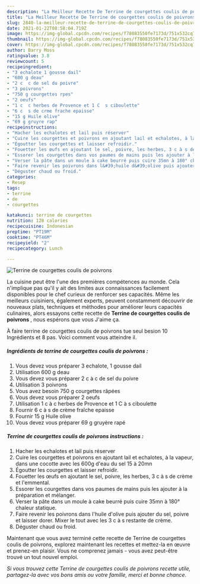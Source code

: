 ```yaml
---
description: "La Meilleur Recette De Terrine de courgettes coulis de poivrons"
title: "La Meilleur Recette De Terrine de courgettes coulis de poivrons"
slug: 2840-la-meilleur-recette-de-terrine-de-courgettes-coulis-de-poivrons
date: 2021-01-22T08:58:04.719Z
image: https://img-global.cpcdn.com/recipes/f78083550fe7173d/751x532cq70/terrine-de-courgettes-coulis-de-poivrons-photo-principale-de-la-recette.jpg
thumbnail: https://img-global.cpcdn.com/recipes/f78083550fe7173d/751x532cq70/terrine-de-courgettes-coulis-de-poivrons-photo-principale-de-la-recette.jpg
cover: https://img-global.cpcdn.com/recipes/f78083550fe7173d/751x532cq70/terrine-de-courgettes-coulis-de-poivrons-photo-principale-de-la-recette.jpg
author: Barry Moss
ratingvalue: 3.8
reviewcount: 5
recipeingredient:
- "3 echalote 1 gousse dail"
- "600 g deau"
- "2 c  c de sel du poivre"
- "3 poivrons"
- "750 g courgettes rpes"
- "2 oeufs"
- "1 c  c herbes de Provence et 1 C  s ciboulette"
- "6 c  s de crme frache epaisse"
- "15 g Huile olive"
- "69 g gruyre rap"
recipeinstructions:
- "Hacher les echalotes et lail puis réserver"
- "Cuire les courgettes et poivrons en ajoutant lail et echalotes, à la vapeur, dans une cocotte avec les 600g d&#39;eau du sel 15 à 20mn"
- "Égoutter les courgettes et laisser refroidir."
- "Fouetter les œufs en ajoutant le sel, poivre, les herbes, 3 c à s de crème et l&#39;emmental."
- "Essorer les courgettes dans vos paumes de mains puis les ajouter à la préparation et mélanger."
- "Verser la pâte dans un moule à cake beurré puis cuire 35mn à 180° chaleur statique."
- "Faire revenir les poivrons dans l&#39;huile d&#39;olive puis ajouter du sel, poivre et laisser dorer. Mixer le tout avec les 3 c à s restante de crème."
- "Déguster chaud ou froid."
categories:
- Resep
tags:
- terrine
- de
- courgettes

katakunci: terrine de courgettes 
nutrition: 128 calories
recipecuisine: Indonesian
preptime: "PT19M"
cooktime: "PT46M"
recipeyield: "2"
recipecategory: Lunch

---
```



![Terrine de courgettes coulis de poivrons](https://img-global.cpcdn.com/recipes/f78083550fe7173d/751x532cq70/terrine-de-courgettes-coulis-de-poivrons-photo-principale-de-la-recette.jpg)

La cuisine peut être l'une des premières compétences au monde. Cela n'implique pas qu'il y ait des limites aux connaissances facilement disponibles pour le chef curieux de renforcer ses capacités. Même les meilleurs cuisiniers, également experts, peuvent constamment découvrir de nouveaux plats, techniques et méthodes pour améliorer leurs capacités culinaires, alors essayons cette recette de <strong> Terrine de courgettes coulis de poivrons </strong>, nous espérons que vous J'aime ça.

<!--inarticleads1-->

À faire terrine de courgettes coulis de poivrons tue seul besion 10 Ingrédients et 8 pas. Voici comment vous atteindre il.

##### Ingrédients de terrine de courgettes coulis de poivrons :

1. Vous devez vous préparer 3 echalote, 1 gousse dail
1. Utilisation 600 g deau
1. Vous devez vous préparer 2 c à c de sel du poivre
1. Utilisation 3 poivrons
1. Vous avez besoin 750 g courgettes râpées
1. Vous devez vous préparer 2 oeufs
1. Utilisation 1 c à c herbes de Provence et 1 C à s ciboulette
1. Fournir 6 c à s de crème fraîche epaisse
1. Fournir 15 g Huile olive
1. Vous devez vous préparer 69 g gruyère rapé




<!--inarticleads2-->

##### Terrine de courgettes coulis de poivrons instructions :

1. Hacher les echalotes et lail puis réserver
1. Cuire les courgettes et poivrons en ajoutant lail et echalotes, à la vapeur, dans une cocotte avec les 600g d&#39;eau du sel 15 à 20mn
1. Égoutter les courgettes et laisser refroidir.
1. Fouetter les œufs en ajoutant le sel, poivre, les herbes, 3 c à s de crème et l&#39;emmental.
1. Essorer les courgettes dans vos paumes de mains puis les ajouter à la préparation et mélanger.
1. Verser la pâte dans un moule à cake beurré puis cuire 35mn à 180° chaleur statique.
1. Faire revenir les poivrons dans l&#39;huile d&#39;olive puis ajouter du sel, poivre et laisser dorer. Mixer le tout avec les 3 c à s restante de crème.
1. Déguster chaud ou froid.




<!--inarticleads1-->

<p>
Maintenant que vous avez terminé cette recette de Terrine de courgettes coulis de poivrons, explorez maintenant les recettes et mettez-la en œuvre et prenez-en plaisir. Vous ne comprenez jamais - vous avez peut-être trouvé un tout nouvel emploi.
</p>

<p>
<i>Si vous trouvez cette Terrine de courgettes coulis de poivrons recette utile, partagez-la avec vos bons amis ou votre famille, merci et bonne chance.</i>
</p>

